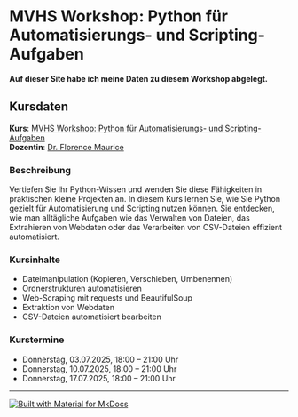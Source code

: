 # MVHS Workshop: Python für Automatisierungs- und Scripting-Aufgaben
**Auf dieser Site habe ich meine Daten zu diesem 
Workshop abgelegt.**

## Kursdaten
**Kurs**: [MVHS Workshop: Python für Automatisierungs- und Scripting-Aufgaben](https://www.mvhs.de/kurse/online-programm/it-digitales/workshop-python-fuer-automatisierungs-und-scripting-aufgaben/online-kurs-460-C-U486390)  
**Dozentin**: [Dr. Florence Maurice](https://www.maurice-web.de/)

### Beschreibung
Vertiefen Sie Ihr Python-Wissen und
wenden Sie diese Fähigkeiten in
praktischen kleine Projekten an. In
diesem Kurs lernen Sie, wie Sie Python
gezielt für Automatisierung und Scripting
nutzen können. Sie entdecken, wie man
alltägliche Aufgaben wie das Verwalten
von Dateien, das Extrahieren von Webdaten
oder das Verarbeiten von CSV-Dateien
effizient automatisiert.

### Kursinhalte
* Dateimanipulation (Kopieren, Verschieben, Umbenennen)
* Ordnerstrukturen automatisieren
* Web-Scraping mit requests und BeautifulSoup
* Extraktion von Webdaten
* CSV-Dateien automatisiert bearbeiten

### Kurstermine
* Donnerstag, 03.07.2025, 18:00 – 21:00 Uhr
* Donnerstag, 10.07.2025, 18:00 – 21:00 Uhr
* Donnerstag, 17.07.2025, 18:00 – 21:00 Uhr

---

[![Built with Material for MkDocs](https://img.shields.io/badge/Material_for_MkDocs-526CFE?style=for-the-badge&logo=MaterialForMkDocs&logoColor=white)](https://squidfunk.github.io/mkdocs-material/)
